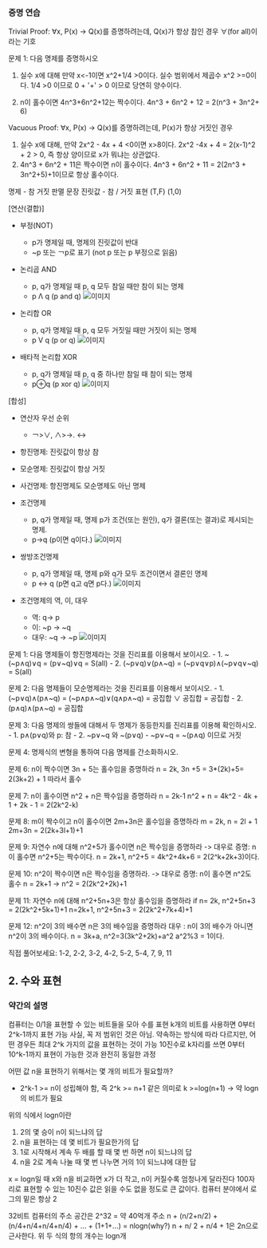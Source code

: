 ### 증명 연습
Trivial Proof: ∀x, P(x) -> Q(x)를 증명하려는데, Q(x)가 항상 참인 경우
∀(for all)이라는 기호

문제 1: 다음 명제를 증명하시오
 1. 실수 x에 대해 만약 x<-1이면 x^2+1/4 >0이다.
    실수 범위에서 제곱수 x^2 >=0이다.
    1/4 >0 이므로 0 + '+' > 0 이므로 당연히 양수이다.

 2. n이 홀수이면 4n^3+6n^2+12는 짝수이다.
    4n^3 + 6n^2 + 12 = 2(n^3 + 3n^2+ 6)

Vacuous Proof: ∀x, P(x) -> Q(x)를 증명하려는데, P(x)가 항상 거짓인 경우
 1. 실수 x에 대해, 만약 2x^2 - 4x + 4 <0이면 x>8이다.
    2x^2 -4x + 4 = 2(x-1)^2 + 2 > 0, 즉 항상 양이므로 x가 뭐냐는 상관없다.
 2. 4n^3 + 6n^2 + 11은 짝수이면 n이 홀수이다.
    4n^3 + 6n^2 + 11 = 2(2n^3 + 3n^2+5)+1이므로 항상 홀수이다.

명제 - 참 거짓 판멸 문장
진릿값 - 참 / 거짓 표현 (T,F) (1,0)

[연산(결합)]
- 부정(NOT)
    - p가 명제일 때, 명제의 진릿값이 반대
    - ~p 또는 ￢p로 표기 (not p 또는 p 부정으로 읽음)

- 논리곱 AND
    - p, q가 명제일 때 p, q 모두 참일 때만 참이 되는 명제
    - p Λ q (p and q)
    ![이미지](./images/capture_571.PNG)

- 논리합 OR
    - p, q가 명제일 때 p, q 모두 거짓일 때만 거짓이 되는 명제
    - p V q (p or q)
    ![이미지](./images/capture_572.PNG)

- 배타적 논리합 XOR
    - p, q가 명제일 때 p, q 중 하나만 참일 때 참이 되는 명제
    - p⊕q (p xor q)
    ![이미지](./images/capture_573.PNG)

[합성]
- 연산자 우선 순위
    - ￢>∨, ∧>->. <->
- 항진명제: 진릿값이 항상 참
- 모순명제: 진릿값이 항상 거짓
- 사건명제: 항진명제도 모순명제도 아닌 명제

- 조건명제
    - p, q가 명제일 때, 명제 p가 조건(또는 원인), q가 결론(또는 결과)로 제시되는 명제.
    - p->q (p이면 q이다.)
    ![이미지](./images/capture_574.PNG)

- 쌍방조건명제
    - p, q가 명제일 때, 명제 p와 q가 모두 조건이면서 결론인 명제
    - p <-> q (p면 q고 q면 p다.)
    ![이미지](./images/capture_575.PNG)

- 조건명제의 역, 이, 대우
    - 역: q-> p
    - 이: ~p -> ~q
    - 대우: ~q -> ~p
    ![이미지](./images/capture_576.PNG)

문제 1: 다음 명제들이 항진명제라는 것을 진리표를 이용해서 보이시오.
    - 1. ~(~p∧q)∨q = (p∨~q)∨q = S(all)
    - 2. (~p∨q)∨(p∧~q) = (~p∨q∨p)∧(~p∨q∨~q) = S(all)

문제 2: 다음 명제들이 모순명제라는 것을 진리표를 이용해서 보이시오.
    - 1. (~p∨q)∧(p∧~q) = (~p∧p∧~q)∨(q∧p∧~q) = 공집합 ∨ 공집합 = 공집합
    - 2. (p∧q)∧(p∧~q) = 공집합

문제 3: 다음 명제의 쌍들에 대해서 두 명제가 동등한지를 진리표를 이용해 확인하시오.
    - 1. p∧(p∨q)와 p: 참
    - 2. ~p∨~q 와 ~(p∨q)
         - ~p∨~q = ~(p∧q) 이므로 거짓

문제 4: 명제식의 변형을 통하여 다음 명제를 간소화하시오.

문제 6: n이 짝수이면 3n + 5는 홀수임을 증명하라
n = 2k, 3n +5 = 3*(2k)+5= 2(3k+2) + 1
따라서 홀수

문제 7: n이 홀수이면 n^2 + n은 짝수임을 증명하라
n = 2k-1
n^2 + n = 4k^2 - 4k + 1 + 2k - 1 = 2(2k^2-k)

문제 8: m이 짝수이고 n이 홀수이면 2m+3n은 홀수임을 증명하라
m = 2k, n = 2l + 1
2m+3n = 2(2k+3l+1)+1

문제 9: 자연수 n에 대해 n^2+5가 홀수이면 n은 짝수임을 증명하라
-> 대우로 증명: n이 홀수면 n^2+5는 짝수이다.
n = 2k+1, n^2+5 = 4k^2+4k+6 = 2(2^k+2k+3)이다.

문제 10: n^2이 짝수이면 n은 짝수임을 증명하라.
-> 대우로 증명: n이 홀수면 n^2도 홀수
n = 2k+1 -> n^2 = 2(2k^2+2k)+1

문제 11: 자연수 n에 대해 n^2+5n+3은 항상 홀수임을 증명하라
if n= 2k, n^2+5n+3 = 2(2k^2+5k+1)+1
   n=2k+1, n^2+5n+3 = 2(2k^2+7k+4)+1

문제 12: n^2이 3의 배수면 n은 3의 배수임을 증명하라
대우 : n이 3의 배수가 아니면 n^2이 3의 배수이다.
n = 3k+a, n^2=3(3k^2+2k)+a^2
a^2%3 = 1이다.

직접 풀어보세요: 1-2, 2-2, 3-2, 4-2, 5-2, 5-4, 7, 9, 11

## 2. 수와 표현
### 약간의 설명
컴퓨터는 0/1을 표현할 수 있는 비트들을 모아 수를 표현
k개의 비트를 사용하면 0부터 2^k-1까지 표현 가능
사실, 꼭 저 범위인 것은 아님. 약속하는 방식에 따라 다르지만, 어떤 경우든 최대 2^k 가지의 값을 표현하는 것이 가능
10진수로 k자리를 쓰면 0부터 10^k-1까지 표현이 가능한 것과 완전히 동일한 과정

어떤 값 n을 표현하기 위해서는 몇 개의 비트가  필요할까?
- 2^k-1 >= n이 성립해야 함, 즉 2^k >= n+1
같은 의미로 k >=log(n+1) -> 약 logn의 비트가 필요

위의 식에서 logn이란
1. 2의 몇 승이 n이 되느냐의 답
2. n을 표현하는 데 몇 비트가  필요한가의 답
3. 1로 시작해서 계속 두 배를 할 때 몇 번 하면 n이 되느냐의 답
4. n을 2로 계속 나눌 때 몇 번 나누면 거의 1이 되느냐에 대한 답

x = logn일 때 x와 n을 비교하면 x가 더 작고, n이 커질수록 엄청나게 달라진다
100자리로 표현할 수 있는 10진수 값은 읽을 수도 없을 정도로 큰 값이다.
컴퓨터 분야에서 로그의 밑은 항상 2

32비트 컴퓨터의 주소 공간은 2^32 = 약 40억개 주소
n + (n/2+n/2) + (n/4+n/4+n/4+n/4) + ... + (1+1+...) = nlogn(why?)
n + n/ 2 + n/4 + 1은 2n으로 근사한다.
위 두 식의 항의 개수는 logn개
